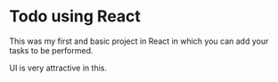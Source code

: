   
# Todo using React 

This was my first and basic project in React in which you can add your tasks to be performed.   

UI is very attractive in this.


     



















































 


   
  





 




 





 



 




 














 



















































































